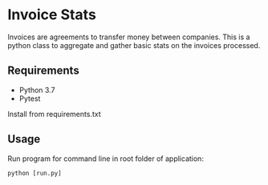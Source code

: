 # Invoice Stats
Invoices are agreements to transfer money between companies. This is a python 
class to aggregate and gather basic stats on the invoices processed.

## Requirements
- Python 3.7
- Pytest

Install from requirements.txt

## Usage
Run program for command line in root folder of application:
````
python [run.py]
````

